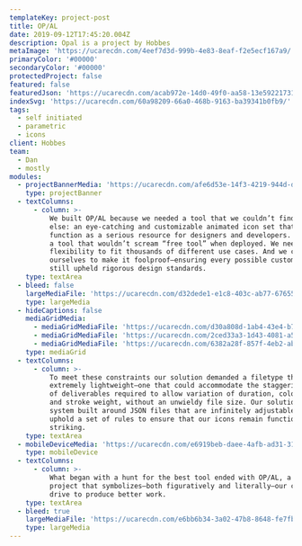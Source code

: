 ```yaml
---
templateKey: project-post
title: OP/AL
date: 2019-09-12T17:45:20.004Z
description: Opal is a project by Hobbes
metaImage: 'https://ucarecdn.com/4eef7d3d-999b-4e83-8eaf-f2e5ecf167a9/'
primaryColor: '#00000'
secondaryColor: '#00000'
protectedProject: false
featured: false
featuredJson: 'https://ucarecdn.com/acab972e-14d0-49f0-aa58-13e59221731b/'
indexSvg: 'https://ucarecdn.com/60a98209-66a0-468b-9163-ba39341b0fb9/'
tags:
  - self initiated
  - parametric
  - icons
client: Hobbes
team:
  - Dan
  - mostly
modules:
  - projectBannerMedia: 'https://ucarecdn.com/afe6d53e-14f3-4219-944d-d84898dd0702/'
    type: projectBanner
  - textColumns:
      - column: >-
          We built OP/AL because we needed a tool that we couldn’t find anywhere
          else: an eye-catching and customizable animated icon set that could
          function as a serious resource for designers and developers. We wanted
          a tool that wouldn’t scream “free tool” when deployed. We needed the
          flexibility to fit thousands of different use cases. And we challenged
          ourselves to make it foolproof—ensuring every possible customization
          still upheld rigorous design standards.
    type: textArea
  - bleed: false
    largeMediaFile: 'https://ucarecdn.com/d32dede1-e1c8-403c-ab77-6765564a92be/'
    type: largeMedia
  - hideCaptions: false
    mediaGridMedia:
      - mediaGridMediaFile: 'https://ucarecdn.com/d30a808d-1ab4-43e4-b772-34b01734689a/'
      - mediaGridMediaFile: 'https://ucarecdn.com/2ced33a3-1d43-4081-a5a5-4f610ed58442/'
      - mediaGridMediaFile: 'https://ucarecdn.com/6382a28f-857f-4eb2-abd4-b4c9cfe302b9/'
    type: mediaGrid
  - textColumns:
      - column: >-
          To meet these constraints our solution demanded a filetype that was
          extremely lightweight—one that could accommodate the staggering number
          of deliverables required to allow variation of duration, color, scale,
          and stroke weight, without an unwieldy file size. Our solution was a
          system built around JSON files that are infinitely adjustable yet also
          uphold a set of rules to ensure that our icons remain functional and
          striking.
    type: textArea
  - mobileDeviceMedia: 'https://ucarecdn.com/e6919beb-daee-4afb-ad31-315618fc9d05/'
    type: mobileDevice
  - textColumns:
      - column: >-
          What began with a hunt for the best tool ended with OP/AL, a passion
          project that symbolizes—both figuratively and literally—our constant
          drive to produce better work.
    type: textArea
  - bleed: true
    largeMediaFile: 'https://ucarecdn.com/e6bb6b34-3a02-47b8-8648-fe7fb570e8e0/'
    type: largeMedia
---
```


